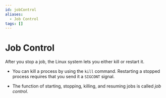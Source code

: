 ```yaml
---
id: jobControl
aliases:
  - Job Control
tags: []
---
```


# Job Control

After you stop a job, the Linux system lets you either kill or restart it.

- You can kill a process by using the `kill` command. Restarting a stopped
  process requires that you send it a `SIGCONT` signal.

- The function of starting, stopping, killing, and resuming jobs is called _job
  control_.

